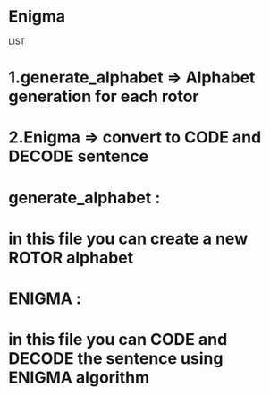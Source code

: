 Enigma
=================================================================================================================
LIST

1.generate_alphabet => Alphabet generation for each rotor
==
2.Enigma => convert to CODE and DECODE sentence
==
generate_alphabet :
==
in this file you can create a new ROTOR alphabet
==
ENIGMA :
==
in this file you can CODE and DECODE the sentence using ENIGMA algorithm 
==

